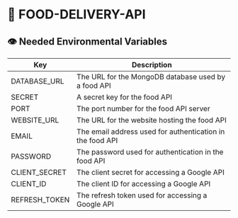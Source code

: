 # 🍰 FOOD-DELIVERY-API

## 👁️ Needed Environmental Variables

| Key           | Description                                               |
| ------------- | --------------------------------------------------------- |
| DATABASE_URL  | The URL for the MongoDB database used by a food API       |
| SECRET        | A secret key for the food API                             |
| PORT          | The port number for the food API server                   |
| WEBSITE_URL   | The URL for the website hosting the food API              |
| EMAIL         | The email address used for authentication in the food API |
| PASSWORD      | The password used for authentication in the food API      |
| CLIENT_SECRET | The client secret for accessing a Google API              |
| CLIENT_ID     | The client ID for accessing a Google API                  |
| REFRESH_TOKEN | The refresh token used for accessing a Google API         |
